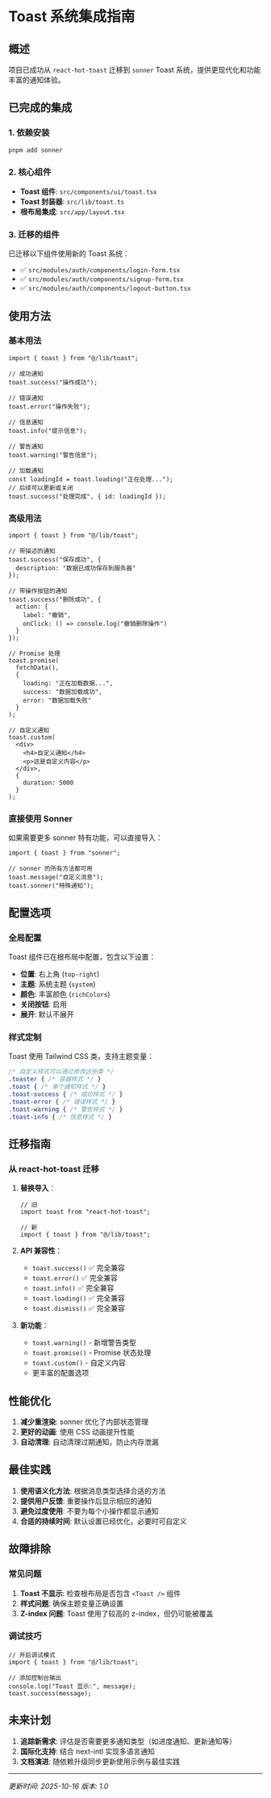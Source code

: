 # Toast 系统集成指南

## 概述

项目已成功从 `react-hot-toast` 迁移到 `sonner` Toast 系统，提供更现代化和功能丰富的通知体验。

## 已完成的集成

### 1. 依赖安装

```bash
pnpm add sonner
```

### 2. 核心组件

- **Toast 组件**: `src/components/ui/toast.tsx`
- **Toast 封装器**: `src/lib/toast.ts`
- **根布局集成**: `src/app/layout.tsx`

### 3. 迁移的组件

已迁移以下组件使用新的 Toast 系统：
- ✅ `src/modules/auth/components/login-form.tsx`
- ✅ `src/modules/auth/components/signup-form.tsx`
- ✅ `src/modules/auth/components/logout-button.tsx`

## 使用方法

### 基本用法

```tsx
import { toast } from "@/lib/toast";

// 成功通知
toast.success("操作成功");

// 错误通知
toast.error("操作失败");

// 信息通知
toast.info("提示信息");

// 警告通知
toast.warning("警告信息");

// 加载通知
const loadingId = toast.loading("正在处理...");
// 后续可以更新或关闭
toast.success("处理完成", { id: loadingId });
```

### 高级用法

```tsx
import { toast } from "@/lib/toast";

// 带描述的通知
toast.success("保存成功", {
  description: "数据已成功保存到服务器"
});

// 带操作按钮的通知
toast.success("删除成功", {
  action: {
    label: "撤销",
    onClick: () => console.log("撤销删除操作")
  }
});

// Promise 处理
toast.promise(
  fetchData(),
  {
    loading: "正在加载数据...",
    success: "数据加载成功",
    error: "数据加载失败"
  }
);

// 自定义通知
toast.custom(
  <div>
    <h4>自定义通知</h4>
    <p>这是自定义内容</p>
  </div>,
  {
    duration: 5000
  }
);
```

### 直接使用 Sonner

如果需要更多 sonner 特有功能，可以直接导入：

```tsx
import { toast } from "sonner";

// sonner 的所有方法都可用
toast.message("自定义消息");
toast.sonner("特殊通知");
```

## 配置选项

### 全局配置

Toast 组件已在根布局中配置，包含以下设置：

- **位置**: 右上角 (`top-right`)
- **主题**: 系统主题 (`system`)
- **颜色**: 丰富颜色 (`richColors`)
- **关闭按钮**: 启用
- **展开**: 默认不展开

### 样式定制

Toast 使用 Tailwind CSS 类，支持主题变量：

```css
/* 自定义样式可以通过修改这些类 */
.toaster { /* 容器样式 */ }
.toast { /* 单个通知样式 */ }
.toast-success { /* 成功样式 */ }
.toast-error { /* 错误样式 */ }
.toast-warning { /* 警告样式 */ }
.toast-info { /* 信息样式 */ }
```

## 迁移指南

### 从 react-hot-toast 迁移

1. **替换导入**：
   ```tsx
   // 旧
   import toast from "react-hot-toast";

   // 新
   import { toast } from "@/lib/toast";
   ```

2. **API 兼容性**：
   - `toast.success()` ✅ 完全兼容
   - `toast.error()` ✅ 完全兼容
   - `toast.info()` ✅ 完全兼容
   - `toast.loading()` ✅ 完全兼容
   - `toast.dismiss()` ✅ 完全兼容

3. **新功能**：
   - `toast.warning()` - 新增警告类型
   - `toast.promise()` - Promise 状态处理
   - `toast.custom()` - 自定义内容
   - 更丰富的配置选项

## 性能优化

1. **减少重渲染**: sonner 优化了内部状态管理
2. **更好的动画**: 使用 CSS 动画提升性能
3. **自动清理**: 自动清理过期通知，防止内存泄漏

## 最佳实践

1. **使用语义化方法**: 根据消息类型选择合适的方法
2. **提供用户反馈**: 重要操作后显示相应的通知
3. **避免过度使用**: 不要为每个小操作都显示通知
4. **合适的持续时间**: 默认设置已经优化，必要时可自定义

## 故障排除

### 常见问题

1. **Toast 不显示**: 检查根布局是否包含 `<Toast />` 组件
2. **样式问题**: 确保主题变量正确设置
3. **Z-index 问题**: Toast 使用了较高的 z-index，但仍可能被覆盖

### 调试技巧

```tsx
// 开启调试模式
import { toast } from "@/lib/toast";

// 添加控制台输出
console.log("Toast 显示:", message);
toast.success(message);
```

## 未来计划

1. **追踪新需求**: 评估是否需要更多通知类型（如进度通知、更新通知等）
2. **国际化支持**: 结合 next-intl 实现多语言通知
3. **文档演进**: 随依赖升级同步更新使用示例与最佳实践

---

*更新时间: 2025-10-16*
*版本: 1.0*
